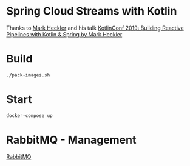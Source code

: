 # Spring Cloud Streams with Kotlin

Thanks to [Mark Heckler](https://github.com/mkheck/building-reactive-pipelines-with-kotlin) and his talk [KotlinConf 2019: Building Reactive Pipelines with Kotlin & Spring by Mark Heckler](https://youtu.be/6NkGW0wJwXs) 



# Build
```bash
./pack-images.sh
```

# Start
```bash
docker-compose up
```

# RabbitMQ - Management 
[RabbitMQ](http://localhost:15672/#/) 
